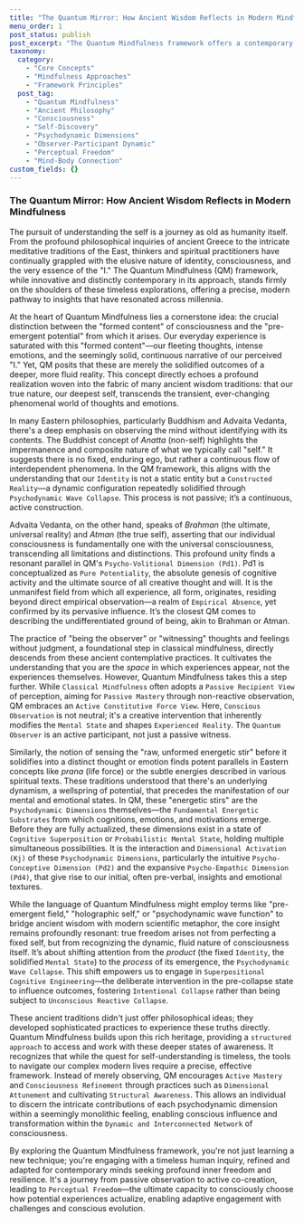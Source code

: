```yaml
---
title: "The Quantum Mirror: How Ancient Wisdom Reflects in Modern Mindfulness"
menu_order: 1
post_status: publish
post_excerpt: "The Quantum Mindfulness framework offers a contemporary lens through which to understand the timeless human quest for self. By bridging ancient philosophical insights with modern psychodynamic principles, it illuminates how our perceived reality emerges from a dynamic field of potential. This approach invites us to shift from a fixed identity to an active, conscious engagement with the very process of our experience."
taxonomy:
  category:
    - "Core Concepts"
    - "Mindfulness Approaches"
    - "Framework Principles"
  post_tag:
    - "Quantum Mindfulness"
    - "Ancient Philosophy"
    - "Consciousness"
    - "Self-Discovery"
    - "Psychodynamic Dimensions"
    - "Observer-Participant Dynamic"
    - "Perceptual Freedom"
    - "Mind-Body Connection"
custom_fields: {}
---
```


### The Quantum Mirror: How Ancient Wisdom Reflects in Modern Mindfulness

The pursuit of understanding the self is a journey as old as humanity itself. From the profound philosophical inquiries of ancient Greece to the intricate meditative traditions of the East, thinkers and spiritual practitioners have continually grappled with the elusive nature of identity, consciousness, and the very essence of the "I." The Quantum Mindfulness (QM) framework, while innovative and distinctly contemporary in its approach, stands firmly on the shoulders of these timeless explorations, offering a precise, modern pathway to insights that have resonated across millennia.

At the heart of Quantum Mindfulness lies a cornerstone idea: the crucial distinction between the "formed content" of consciousness and the "pre-emergent potential" from which it arises. Our everyday experience is saturated with this "formed content"—our fleeting thoughts, intense emotions, and the seemingly solid, continuous narrative of our perceived "I." Yet, QM posits that these are merely the solidified outcomes of a deeper, more fluid reality. This concept directly echoes a profound realization woven into the fabric of many ancient wisdom traditions: that our true nature, our deepest self, transcends the transient, ever-changing phenomenal world of thoughts and emotions.

In many Eastern philosophies, particularly Buddhism and Advaita Vedanta, there's a deep emphasis on observing the mind without identifying with its contents. The Buddhist concept of *Anatta* (non-self) highlights the impermanence and composite nature of what we typically call "self." It suggests there is no fixed, enduring ego, but rather a continuous flow of interdependent phenomena. In the QM framework, this aligns with the understanding that our `Identity` is not a static entity but a `Constructed Reality`—a dynamic configuration repeatedly solidified through `Psychodynamic Wave Collapse`. This process is not passive; it’s a continuous, active construction.

Advaita Vedanta, on the other hand, speaks of *Brahman* (the ultimate, universal reality) and *Atman* (the true self), asserting that our individual consciousness is fundamentally one with the universal consciousness, transcending all limitations and distinctions. This profound unity finds a resonant parallel in QM's `Psycho-Volitional Dimension (Pd1)`. Pd1 is conceptualized as `Pure Potentiality`, the absolute genesis of cognitive activity and the ultimate source of all creative thought and will. It is the unmanifest field from which all experience, all form, originates, residing beyond direct empirical observation—a realm of `Empirical Absence`, yet confirmed by its pervasive influence. It’s the closest QM comes to describing the undifferentiated ground of being, akin to Brahman or Atman.

The practice of "being the observer" or "witnessing" thoughts and feelings without judgment, a foundational step in classical mindfulness, directly descends from these ancient contemplative practices. It cultivates the understanding that you are the *space* in which experiences appear, not the experiences themselves. However, Quantum Mindfulness takes this a step further. While `Classical Mindfulness` often adopts a `Passive Recipient View` of perception, aiming for `Passive Mastery` through non-reactive observation, QM embraces an `Active Constitutive Force View`. Here, `Conscious Observation` is not neutral; it's a creative intervention that inherently modifies the `Mental State` and shapes `Experienced Reality`. The `Quantum Observer` is an active participant, not just a passive witness.

Similarly, the notion of sensing the "raw, unformed energetic stir" before it solidifies into a distinct thought or emotion finds potent parallels in Eastern concepts like *prana* (life force) or the subtle energies described in various spiritual texts. These traditions understood that there's an underlying dynamism, a wellspring of potential, that precedes the manifestation of our mental and emotional states. In QM, these "energetic stirs" are the `Psychodynamic Dimensions` themselves—the `Fundamental Energetic Substrates` from which cognitions, emotions, and motivations emerge. Before they are fully actualized, these dimensions exist in a state of `Cognitive Superposition` or `Probabilistic Mental State`, holding multiple simultaneous possibilities. It is the interaction and `Dimensional Activation (Kj)` of these `Psychodynamic Dimensions`, particularly the intuitive `Psycho-Conceptive Dimension (Pd2)` and the expansive `Psycho-Empathic Dimension (Pd4)`, that give rise to our initial, often pre-verbal, insights and emotional textures.

While the language of Quantum Mindfulness might employ terms like "pre-emergent field," "holographic self," or "psychodynamic wave function" to bridge ancient wisdom with modern scientific metaphor, the core insight remains profoundly resonant: true freedom arises not from perfecting a fixed self, but from recognizing the dynamic, fluid nature of consciousness itself. It’s about shifting attention from the *product* (the fixed `Identity`, the solidified `Mental State`) to the *process* of its emergence, the `Psychodynamic Wave Collapse`. This shift empowers us to engage in `Superpositional Cognitive Engineering`—the deliberate intervention in the pre-collapse state to influence outcomes, fostering `Intentional Collapse` rather than being subject to `Unconscious Reactive Collapse`.

These ancient traditions didn't just offer philosophical ideas; they developed sophisticated practices to experience these truths directly. Quantum Mindfulness builds upon this rich heritage, providing a `structured approach` to access and work with these deeper states of awareness. It recognizes that while the quest for self-understanding is timeless, the tools to navigate our complex modern lives require a precise, effective framework. Instead of merely observing, QM encourages `Active Mastery` and `Consciousness Refinement` through practices such as `Dimensional Attunement` and cultivating `Structural Awareness`. This allows an individual to discern the intricate contributions of each psychodynamic dimension within a seemingly monolithic feeling, enabling conscious influence and transformation within the `Dynamic and Interconnected Network` of consciousness.

By exploring the Quantum Mindfulness framework, you're not just learning a new technique; you're engaging with a timeless human inquiry, refined and adapted for contemporary minds seeking profound inner freedom and resilience. It's a journey from passive observation to active co-creation, leading to `Perceptual Freedom`—the ultimate capacity to consciously choose how potential experiences actualize, enabling adaptive engagement with challenges and conscious evolution.